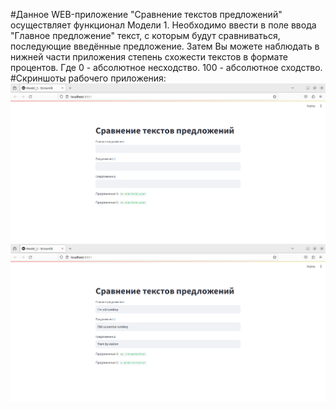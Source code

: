 #Данное WEB-приложение "Сравнение текстов предложений" осуществляет функционал Модели 1. Необходимо ввести в поле ввода "Главное предложение" текст, с которым будут сравниваться, последующие введённые предложение. Затем Вы можете наблюдать в нижней части приложения степень схожести текстов в формате процентов. Где 0 - абсолютное несходство. 100 - абсолютное сходство.
#Скриншоты рабочего приложения:
![screen1](images/Homework%20screen1.png)
![screen2](images/Homework%20screen2.png)
